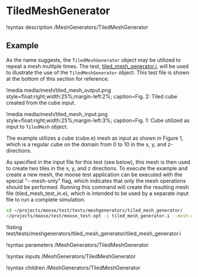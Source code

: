 # TiledMeshGenerator

!syntax description /MeshGenerators/TiledMeshGenerator

## Example

As the name suggests, the `TiledMeshGenerator` object may be utilized to repeat
a mesh multiple times. The test, [tiled_mesh_generator.i](test/tests/meshgenerators/tiled_mesh_generator/tiled_mesh_generator.i),
will be used to illustrate the use of the `TiledMeshGenerator` object. This test
file is shown at the bottom of this section for reference.

!media media/mesh/tiled_mesh_output.png style=float:right;width:25%;margin-left:2%; caption=Fig. 2: Tiled cube created from the cube input.

!media media/mesh/tiled_mesh_input.png style=float:right;width:25%;margin-left:3%; caption=Fig. 1: Cube utilized as input to `TiledMesh` object.

The example utilizes a cube (cube.e) mesh as input as shown in Figure 1, which
is a regular cube on the domain from 0 to 10 in the x, y, and z-directions.

As specified in the input file for this test (see below), this mesh is then used
to create two tiles in the x, y, and z directions. To execute the example and
create a new mesh, the moose test application can be executed with the special
"--mesh-only" flag, which indicates that only the mesh operations should be
performed. Running this command will create the resulting mesh file
(tiled_mesh_test_in.e), which is intended to be used by a separate input file
to run a complete simulation.

```bash
cd ~/projects/moose/test/tests/meshgenerators/tiled_mesh_generator/
~/projects/moose/test/moose_test-opt -i tiled_mesh_generator.i --mesh-only
```

!listing test/tests/meshgenerators/tiled_mesh_generator/tiled_mesh_generator.i

!syntax parameters /MeshGenerators/TiledMeshGenerator

!syntax inputs /MeshGenerators/TiledMeshGenerator

!syntax children /MeshGenerators/TiledMeshGenerator
